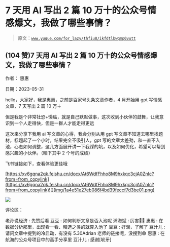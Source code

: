 # 7 天用 AI 写出 2 篇 10 万十的公众号情感爆文，我做了哪些事情？

> 原文：[`www.yuque.com/for_lazy/thfiu8/ikfdtlbwqmp0vutt`](https://www.yuque.com/for_lazy/thfiu8/ikfdtlbwqmp0vutt)



## (104 赞)7 天用 AI 写出 2 篇 10 万十的公众号情感爆文，我做了哪些事情？ 

作者： 惠惠 

日期：2023-05-31 

hello，大家好，我是惠惠，之前是百家号头条文章作者，4 月开始用 gpt 写情感文章，7 天写出 2 篇 10 万＋ 

但是我是个非常社恐+懒癌，就是自己默默做事，这次收到小伙伴的鼓舞，让我意识到一个人走得快，但是一群人才能走得更远 

这次来分享下我用 ai 写文章的心得，我会分别从用 gpt 写文章不知道去哪里找题材，标题起了一个小时，结果完全不吸引人，gpt 写的文章太差劲，和一直不入池，心态如何调整，这几方面展开讲一下我踩的坑，以及如何优化，希望可以帮到感兴趣的小伙伴。（晒下其中 2 个号的成绩） 

飞书链接如下，查看体验更佳哦 

[https://xv6gqna2qk.feishu.cn/docx/At6WdfFhho8M9hxkqc3cjA0ZnIc?from=from_copylink](https://xv6gqna2qk.feishu.cn/docx/At6WdfFhho8M9hxkqc3cjA0ZnIc?from=from_copylink)![](img/1a4e51e27eb086f4bd39feccf7d3be01.png) 

![](img/c8c23bfb324a6eef627d47ea4054cf94.png) 

评论区： 

老孙说经济 : 先赞后看 豆豆 : 如何判断文章是否入池呢 浦海斌 : 厉害👍🏻 惠惠 : 在数据分析那里，出现看一看、精选之类的就算入池了 豆豆 : 好滴，了解了 豆汁儿 : 请问文章中提到的冷启动，有没有 5.30Adrian 老师的链接呢，没搜到😅 惠惠 : 在航海的公众号项目中的高手分享里 豆汁儿 : 感谢[呲牙]